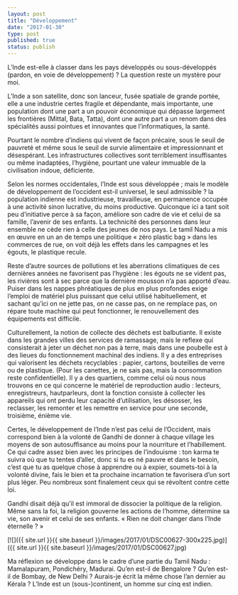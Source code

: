 ```yaml
---
layout: post
title: "Développement"
date: "2017-01-30"
type: post
published: true
status: publish
---
```


L’Inde est-elle à classer dans les pays développés ou sous-développés (pardon, en voie de développement) ? La question reste un mystère pour moi.

L’Inde a son satellite, donc son lanceur, fusée spatiale de grande portée, elle a une industrie certes fragile et dépendante, mais importante, une population dont une part a un pouvoir économique qui dépasse largement les frontières (Mittal, Bata, Tatta), dont une autre part a un renom dans des spécialités aussi pointues et innovantes que l’informatiques, la santé.

Pourtant le nombre d’indiens qui vivent de façon précaire, sous le seuil de pauvreté et même sous le seuil de survie alimentaire et impressionnant et désespérant. Les infrastructures collectives sont terriblement insuffisantes ou même inadaptées, l’hygiène, pourtant une valeur immuable de la civilisation indoue, déficiente.

Selon les normes occidentales, l’Inde est sous développée ; mais le modèle de développement de l’occident est-il universel, le seul admissible ? la population indienne est industrieuse, travailleuse, en permanence occupée à une activité sinon lucrative, du moins productive. Quiconque ici a tant soit peu d’initiative perce à sa façon, améliore son cadre de vie et celui de sa famille, l’avenir de ses enfants. La technicité des personnes dans leur ensemble ne cède rien à celle des jeunes de nos pays. Le tamil Nadu a mis en œuvre en un an de temps une politique « zéro plastic bag » dans les commerces de rue, on voit déjà les effets dans les campagnes et les égouts, le plastique recule.

Reste d’autre sources de pollutions et les aberrations climatiques de ces dernières années ne favorisent pas l’hygiène : les égouts ne se vident pas, les rivières sont à sec parce que la dernière mousson n’a pas apporté d’eau. Puiser dans les nappes phréatiques de plus en plus profondes exige l’emploi de matériel plus puissant que celui utilisé habituellement, et sachant qu’ici on ne jette pas, on ne casse pas, on ne remplace pas, on répare toute machine qui peut fonctionner, le renouvellement des équipements est difficile.

Culturellement, la notion de collecte des déchets est balbutiante. Il existe dans les grandes villes des services de ramassage, mais le reflexe qui consisterait à jeter un déchet non pas à terre, mais dans une poubelle est à des lieues du fonctionnement machinal des indiens. Il y a des entreprises qui valorisent les déchets recyclables : papier, cartons, bouteilles de verre ou de plastique. (Pour les canettes, je ne sais pas, mais la consommation reste confidentielle). Il y a des quartiers, comme celui où nous nous trouvons en ce qui concerne le matériel de reproduction audio : lecteurs, enregistreurs, hautparleurs, dont la fonction consiste à collecter les appareils qui ont perdu leur capacité d’utilisation, les désosser, les reclasser, les remonter et les remettre en service pour une seconde, troisième, énième vie.

Certes, le développement de l’Inde n’est pas celui de l’Occident, mais correspond bien à la volonté de Gandhi de donner à chaque village les moyens de son autosuffisance au moins pour la nourriture et l’habillement. Ce qui cadre assez bien avec les principes de l’indouisme : ton karma te suivra où que tu tentes d’aller, donc si tu es né pauvre et dans le besoin, c’est que tu as quelque chose à apprendre ou à expier, soumets-toi à la volonté divine, fais le bien et ta prochaine incarnation te favorisera d’un sort plus léger. Peu nombreux sont finalement ceux qui se révoltent contre cette loi.

Gandhi disait déjà qu’il est immoral de dissocier la politique de la religion. Même sans la foi, la religion gouverne les actions de l’homme, détermine sa vie, son avenir et celui de ses enfants. « Rien ne doit changer dans l’Inde éternelle ? »

[![]({{ site.url }}{{ site.baseurl }}/images/2017/01/DSC00627-300x225.jpg)]({{ site.url }}{{ site.baseurl }}/images/2017/01/DSC00627.jpg)

Ma réflexion se développe dans le cadre d’une partie du Tamil Nadu : Mamalapuram, Pondichéry, Madurai. Qu’en est-il de Bengalore ? Qu’en est-il de Bombay, de New Delhi ? Aurais-je écrit la même chose l’an dernier au Kérala ? L’Inde est un (sous-)continent, un homme sur cinq est indien.

